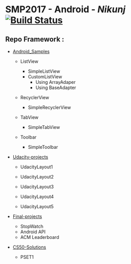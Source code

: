 # SMP2017 - Android - *Nikunj* [![Build Status](https://travis-ci.org/nik1010/Android_App-Samples.svg?branch=master)](https://travis-ci.org/nik1010/Android_App-Samples)

## Repo Framework :


* [Android_Samples](https://github.com/gdgsurat/SMP-2017-Android/tree/master/smp2017-android-nikunj/Android_Samples)    
  * ListView
    * SimpleListView
    * CustomListView
        - Using ArrayAdaper
        - Using BaseAdapter
  * RecyclerView
    * SimpleRecyclerView

  * TabView
    * SimpleTabView

  * Toolbar
    * SimpleToolbar


* [Udacity-projects](https://github.com/gdgsurat/SMP-2017-Android/tree/master/smp2017-android-nikunj/udacity-projects)

  * UdacityLayout1   

  * UdacityLayout2


  * UdacityLayout3    

  * UdacityLayout4  

  * UdacityLayout5    

* [Final-projects](https://github.com/gdgsurat/SMP-2017-Android/tree/master/smp2017-android-nikunj/final-projects)

  * StopWatch    
  * Android API
  * ACM Leaderboard


* [CS50-Solutions](https://github.com/gdgsurat/SMP-2017-Android/tree/master/smp2017-android-nikunj/CS50-solutions)
    * PSET1
